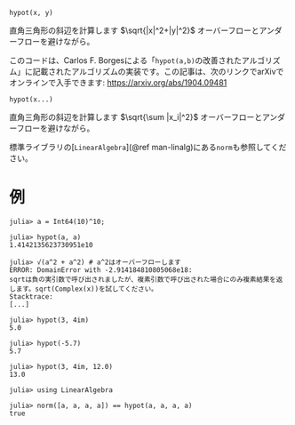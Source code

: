 ```
hypot(x, y)
```

直角三角形の斜辺を計算します $\sqrt{|x|^2+|y|^2}$ オーバーフローとアンダーフローを避けながら。

このコードは、Carlos F. Borgesによる「`hypot(a,b)`の改善されたアルゴリズム」に記載されたアルゴリズムの実装です。この記事は、次のリンクでarXivでオンラインで入手できます: https://arxiv.org/abs/1904.09481

```
hypot(x...)
```

直角三角形の斜辺を計算します $\sqrt{\sum |x_i|^2}$ オーバーフローとアンダーフローを避けながら。

標準ライブラリの[`LinearAlgebra`](@ref man-linalg)にある`norm`も参照してください。

# 例

```jldoctest; filter = r"Stacktrace:(\n \[[0-9]+\].*)*"
julia> a = Int64(10)^10;

julia> hypot(a, a)
1.4142135623730951e10

julia> √(a^2 + a^2) # a^2はオーバーフローします
ERROR: DomainError with -2.914184810805068e18:
sqrtは負の実引数で呼び出されましたが、複素引数で呼び出された場合にのみ複素結果を返します。sqrt(Complex(x))を試してください。
Stacktrace:
[...]

julia> hypot(3, 4im)
5.0

julia> hypot(-5.7)
5.7

julia> hypot(3, 4im, 12.0)
13.0

julia> using LinearAlgebra

julia> norm([a, a, a, a]) == hypot(a, a, a, a)
true
```
